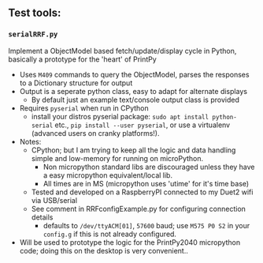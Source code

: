 ## Test tools:

### `serialRRF.py`
Implement a ObjectModel based fetch/update/display cycle in Python, basically a prototype for the 'heart' of PrintPy
* Uses `M409` commands to query the ObjectModel, parses the responses to a Dictionary structure for output
* Output is a seperate python class, easy to adapt for alternate displays
  * By default just an example text/console output class is provided
* Requires `pyserial` when run in CPython
  * install your distros pyserial package: `sudo apt install python-serial` etc., `pip install --user pyserial`, or use a virtualenv (advanced users on cranky platforms!).
* Notes:
  * CPython; but I am trying to keep all the logic and data handling simple and low-memory for running on microPython.
    * Non micropython standard libs are discouraged unless they have a easy micropython equivalent/local lib.
    * All times are in MS (micropython uses 'utime' for it's time base)
  * Tested and developed on a RaspberryPI connected to my Duet2 wifi via USB/serial
  * See comment in RRFconfigExample.py for configuring connection details
    * defaults to `/dev/ttyACM[01]`, `57600` baud; use `M575 P0 S2` in your `config.g` if this is not already configured.
* Will be used to prototype the logic for the PrintPy2040 micropython code; doing this on the desktop is very convenient..
